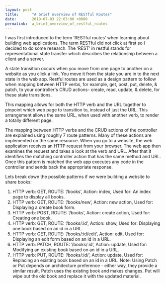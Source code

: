```yaml
---
layout: post
title:      "A brief overview of RESTful Routes"
date:       2019-07-03 22:03:00 +0000
permalink:  a_brief_overview_of_restful_routes
---
```



I was first introduced to the term ‘RESTful routes’ when learning about building web applications. The term RESTful did not click at first so I decided to do some research. The ‘REST’ in restful stands for representational state transfer which describes the relationship between a client and a server.

A state transition occurs when you move from one page to another on a website as you click a link. You move it from the state you are in to the next state in the web app. Restful routes are used as a design pattern to follow when mapping between HTTP verbs, for example, get, post, put, delete, & patch, to your controller's CRUD actions- create, read, update, & delete, for these state transitions.

This mapping allows for both the HTTP verb and the URL together to pinpoint which web page to transition to, instead of just the URL. This arrangement allows the same URL, when used with another verb, to render a totally different page. 

The mapping between HTTP verbs and the CRUD actions of the controller are explained using roughly 7 route patterns. Many of these actions are implemented on the same resource. When you go to a website, the web application receives an HTTP request from your browser. The web app then examines the request and takes a look at the verb and URL. After that it identifies the matching controller action that has the same method and URL. Once this pattern is matched the web app executes any code in the controller and sends back the appropriate response.

Lets break down the possible patterns if we were building a website to share books:

1. HTTP verb: GET, ROUTE: ‘/books’, Action: index, Used for: An index page to display all books.
2. HTTP verb: GET, ROUTE: ‘/books/new’, Action: new action, Used for: Displaying a create book form.
3. HTTP verb: POST, ROUTE: ‘/books’, Action: create action, Used for: Creating one book.
4. HTTP verb: GET, ROUTE: ‘/books/:id’, Action: show, Used for: Displaying one book based on an id in a URL.
5. HTTP verb: GET, ROUTE: ‘/books/:id/edit’, Action: edit, Used for: Displaying an edit form based on an id in a URL.
6. HTTP verb: PATCH, ROUTE: ‘/books/:id’, Action: update, Used for: Modifying an existing book based on an id in a URL.
7. HTTP verb: PUT, ROUTE: ‘/books/:id/’, Action: update, Used for: Replacing an existing book based on an id in a URL.
Note: Using Patch or Put depends on architecture preference - either way, they provide a similar result. Patch uses the existing book and makes changes. Put will wipe out the old book and replace it with the updated material.
